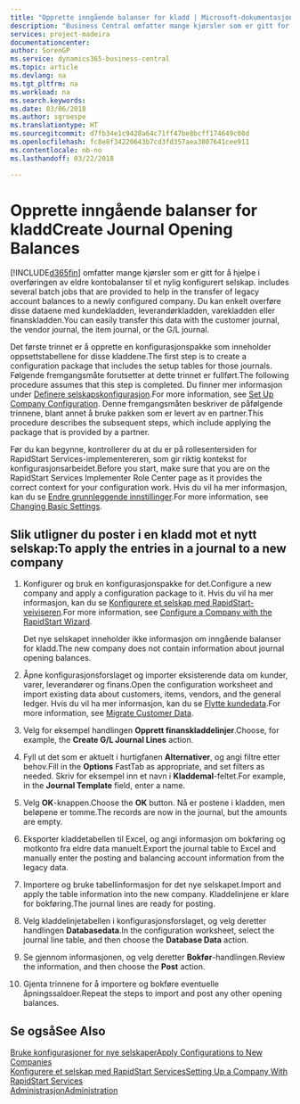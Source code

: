 ```yaml
---
title: "Opprette inngående balanser for kladd | Microsoft-dokumentasjon"
description: "Business Central omfatter mange kjørsler som er gitt for å hjelpe i overføringen av eldre kontobalanser til et nylig konfigurert selskap. Du kan enkelt overføre disse dataene med kladdebokføringer."
services: project-madeira
documentationcenter: 
author: SorenGP
ms.service: dynamics365-business-central
ms.topic: article
ms.devlang: na
ms.tgt_pltfrm: na
ms.workload: na
ms.search.keywords: 
ms.date: 03/06/2018
ms.author: sgroespe
ms.translationtype: HT
ms.sourcegitcommit: d7fb34e1c9428a64c71ff47be8bcff174649c00d
ms.openlocfilehash: fc8e8f34220643b7cd3fd357aea3807641cee911
ms.contentlocale: nb-no
ms.lasthandoff: 03/22/2018

---
```

# <a name="create-journal-opening-balances"></a><span data-ttu-id="02ebb-104">Opprette inngående balanser for kladd</span><span class="sxs-lookup"><span data-stu-id="02ebb-104">Create Journal Opening Balances</span></span>
[!INCLUDE[d365fin](includes/d365fin_md.md)]<span data-ttu-id="02ebb-105"> omfatter mange kjørsler som er gitt for å hjelpe i overføringen av eldre kontobalanser til et nylig konfigurert selskap.</span><span class="sxs-lookup"><span data-stu-id="02ebb-105"> includes several batch jobs that are provided to help in the transfer of legacy account balances to a newly configured company.</span></span> <span data-ttu-id="02ebb-106">Du kan enkelt overføre disse dataene med kundekladden, leverandørkladden, varekladden eller finanskladden.</span><span class="sxs-lookup"><span data-stu-id="02ebb-106">You can easily transfer this data with the customer journal, the vendor journal, the item journal, or the G/L journal.</span></span>

<span data-ttu-id="02ebb-107">Det første trinnet er å opprette en konfigurasjonspakke som inneholder oppsettstabellene for disse kladdene.</span><span class="sxs-lookup"><span data-stu-id="02ebb-107">The first step is to create a configuration package that includes the setup tables for those journals.</span></span> <span data-ttu-id="02ebb-108">Følgende fremgangsmåte forutsetter at dette trinnet er fullført.</span><span class="sxs-lookup"><span data-stu-id="02ebb-108">The following procedure assumes that this step is completed.</span></span> <span data-ttu-id="02ebb-109">Du finner mer informasjon under [Definere selskapskonfigurasjon](admin-set-up-company-configuration.md).</span><span class="sxs-lookup"><span data-stu-id="02ebb-109">For more information, see [Set Up Company Configuration](admin-set-up-company-configuration.md).</span></span> <span data-ttu-id="02ebb-110">Denne fremgangsmåten beskriver de påfølgende trinnene, blant annet å bruke pakken som er levert av en partner.</span><span class="sxs-lookup"><span data-stu-id="02ebb-110">This procedure describes the subsequent steps, which include applying the package that is provided by a partner.</span></span>  

<span data-ttu-id="02ebb-111">Før du kan begynne, kontrollerer du at du er på rollesentersiden for RapidStart Services-implementereren, som gir riktig kontekst for konfigurasjonsarbeidet.</span><span class="sxs-lookup"><span data-stu-id="02ebb-111">Before you start, make sure that you are on the RapidStart Services Implementer Role Center page as it provides the correct context for your configuration work.</span></span> <span data-ttu-id="02ebb-112">Hvis du vil ha mer informasjon, kan du se [Endre grunnleggende innstillinger](ui-change-basic-settings.md).</span><span class="sxs-lookup"><span data-stu-id="02ebb-112">For more information, see [Changing Basic Settings](ui-change-basic-settings.md).</span></span>

## <a name="to-apply-the-entries-in-a-journal-to-a-new-company"></a><span data-ttu-id="02ebb-113">Slik utligner du poster i en kladd mot et nytt selskap:</span><span class="sxs-lookup"><span data-stu-id="02ebb-113">To apply the entries in a journal to a new company</span></span>  
1. <span data-ttu-id="02ebb-114">Konfigurer og bruk en konfigurasjonspakke for det.</span><span class="sxs-lookup"><span data-stu-id="02ebb-114">Configure a new company and apply a configuration package to it.</span></span> <span data-ttu-id="02ebb-115">Hvis du vil ha mer informasjon, kan du se [Konfigurere et selskap med RapidStart-veiviseren](admin-how-to-configure-a-company-with-the-rapidstart-wizard.md).</span><span class="sxs-lookup"><span data-stu-id="02ebb-115">For more information, see [Configure a Company with the RapidStart Wizard](admin-how-to-configure-a-company-with-the-rapidstart-wizard.md).</span></span>  

    <span data-ttu-id="02ebb-116">Det nye selskapet inneholder ikke informasjon om inngående balanser for kladd.</span><span class="sxs-lookup"><span data-stu-id="02ebb-116">The new company does not contain information about journal opening balances.</span></span>  

2. <span data-ttu-id="02ebb-117">Åpne konfigurasjonsforslaget og importer eksisterende data om kunder, varer, leverandører og finans.</span><span class="sxs-lookup"><span data-stu-id="02ebb-117">Open the configuration worksheet and import existing data about customers, items, vendors, and the general ledger.</span></span> <span data-ttu-id="02ebb-118">Hvis du vil ha mer informasjon, kan du se [Flytte kundedata](admin-migrate-customer-data.md).</span><span class="sxs-lookup"><span data-stu-id="02ebb-118">For more information, see [Migrate Customer Data](admin-migrate-customer-data.md).</span></span>  
3. <span data-ttu-id="02ebb-119">Velg for eksempel handlingen **Opprett finanskladdelinjer**.</span><span class="sxs-lookup"><span data-stu-id="02ebb-119">Choose, for example, the **Create G/L Journal Lines** action.</span></span>  
4. <span data-ttu-id="02ebb-120">Fyll ut det som er aktuelt i hurtigfanen **Alternativer**, og angi filtre etter behov.</span><span class="sxs-lookup"><span data-stu-id="02ebb-120">Fill in the **Options** FastTab as appropriate, and set filters as needed.</span></span> <span data-ttu-id="02ebb-121">Skriv for eksempel inn et navn i **Kladdemal**-feltet.</span><span class="sxs-lookup"><span data-stu-id="02ebb-121">For example, in the **Journal Template** field, enter a name.</span></span>  
5. <span data-ttu-id="02ebb-122">Velg **OK**-knappen.</span><span class="sxs-lookup"><span data-stu-id="02ebb-122">Choose the **OK** button.</span></span> <span data-ttu-id="02ebb-123">Nå er postene i kladden, men beløpene er tomme.</span><span class="sxs-lookup"><span data-stu-id="02ebb-123">The records are now in the journal, but the amounts are empty.</span></span>  
6. <span data-ttu-id="02ebb-124">Eksporter kladdetabellen til Excel, og angi informasjon om bokføring og motkonto fra eldre data manuelt.</span><span class="sxs-lookup"><span data-stu-id="02ebb-124">Export the journal table to Excel and manually enter the posting and balancing account information from the legacy data.</span></span>
7. <span data-ttu-id="02ebb-125">Importere og bruke tabellinformasjon for det nye selskapet.</span><span class="sxs-lookup"><span data-stu-id="02ebb-125">Import and apply the table information into the new company.</span></span> <span data-ttu-id="02ebb-126">Kladdelinjene er klare for bokføring.</span><span class="sxs-lookup"><span data-stu-id="02ebb-126">The journal lines are ready for posting.</span></span>  
8. <span data-ttu-id="02ebb-127">Velg kladdelinjetabellen i konfigurasjonsforslaget, og velg deretter handlingen **Databasedata**.</span><span class="sxs-lookup"><span data-stu-id="02ebb-127">In the configuration worksheet, select the journal line table, and then choose the **Database Data** action.</span></span>  
9. <span data-ttu-id="02ebb-128">Se gjennom informasjonen, og velg deretter **Bokfør**-handlingen.</span><span class="sxs-lookup"><span data-stu-id="02ebb-128">Review the information, and then choose the **Post** action.</span></span>  
10. <span data-ttu-id="02ebb-129">Gjenta trinnene for å importere og bokføre eventuelle åpningssaldoer.</span><span class="sxs-lookup"><span data-stu-id="02ebb-129">Repeat the steps to import and post any other opening balances.</span></span>  

## <a name="see-also"></a><span data-ttu-id="02ebb-130">Se også</span><span class="sxs-lookup"><span data-stu-id="02ebb-130">See Also</span></span>  
[<span data-ttu-id="02ebb-131">Bruke konfigurasjoner for nye selskaper</span><span class="sxs-lookup"><span data-stu-id="02ebb-131">Apply Configurations to New Companies</span></span>](admin-apply-configuration-to-new-companies.md)  
[<span data-ttu-id="02ebb-132">Konfigurere et selskap med RapidStart Services</span><span class="sxs-lookup"><span data-stu-id="02ebb-132">Setting Up a Company With RapidStart Services</span></span>](admin-set-up-a-company-with-rapidstart.md)  
[<span data-ttu-id="02ebb-133">Administrasjon</span><span class="sxs-lookup"><span data-stu-id="02ebb-133">Administration</span></span>](admin-setup-and-administration.md)

